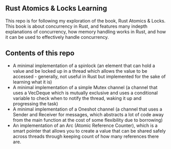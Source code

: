 ## Rust Atomics & Locks Learning
This repo is for following my exploration of the book, Rust Atomics & Locks. This book is about concurrency in Rust, and features many indepth explanations of concurrency, how memory handling works in Rust, and how it can be used to effectively handle concurrency.

## Contents of this repo
- A minimal implementation of a spinlock (an element that can hold a value and be locked up in a thread which allows the value to be accessed - generally, not useful in Rust but implemented for the sake of learning what it is)
- A minimal implementation of a simple Mutex channel (a channel that uses a VecDeque which is mutually exclusive and uses a conditional variable to check when to notify the thread, waking it up and progressing the task)
- A minimal implementation of a Oneshot channel (a channel that uses a Sender and Receiver for messages, which abstracts a lot of code away from the main function at the cost of some flexibility due to borrowing)
- An implementation of an Arc (Atomic Reference Counter), which is a smart pointer that allows you to create a value that can be shared safely across threads through keeping count of how many references there are.
